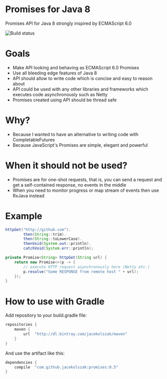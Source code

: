 # Promises for Java 8
Promises API for Java 8 strongly inspired by ECMAScript 6.0

![Build status](https://travis-ci.org/jacekolszak/promises.svg?branch=master)

# Goals
* Make API looking and behaving as ECMAScript 6.0 Promises
* Use all bleeding edge features of Java 8
* API should allow to write code which is concise and easy to reason about 
* API could be used with any other libraries and frameworks which executes code asynchronously such as Netty
* Promises created using API should be thread safe

# Why?
* Because I wanted to have an alternative to writing code with CompletableFutures
* Because JavaScript's Promises are simple, elegant and powerful

# When it should not be used?
* Promises are for one-shot requests, that is, you can send a request and get a self-contained response, no events in the middle
* When you need to monitor progress or map stream of events then use RxJava instead

# Example

```java
httpGet("http://github.com").
        then(String::trim).
        then(String::toLowerCase).
        thenVoid(System.out::println).
        catchVoid(System.err::println);

private Promise<String> httpGet(String url) {
    return new Promise<>(p -> {
        // execute HTTP request asynchronously here (Netty etc.)
        p.resolve("Some RESPONSE from remote host " + url);
    });
}
```

# How to use with Gradle

Add repository to your build.gradle file:

```groovy
repositories {
    maven {
        url  "http://dl.bintray.com/jacekolszak/maven" 
    }    
}
```

And use the artifact like this:

```groovy
dependencies {
    compile  "com.github.jacekolszak:promises:0.5"
}
```